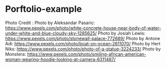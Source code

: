 # Porftolio-example
Photo Credit :
Photo by Aleksandar Pasaric: https://www.pexels.com/photo/white-concrete-house-near-body-of-water-under-white-and-blue-cloudy-sky-1285625/
Photo by Josiah Lewis: https://www.pexels.com/photo/stonewall-palace-772689/
Photo by Antone Adi: https://www.pexels.com/photo/boat-on-ocean-2611070/
Photo by Hert Niks: https://www.pexels.com/photo/photo-of-a-statue-3224233/
Photo by Monstera: https://www.pexels.com/photo/smiling-african-american-woman-wearing-hoodie-looking-at-camera-6311487/